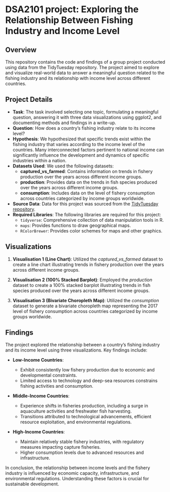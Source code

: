 # DSA2101 project: Exploring the Relationship Between Fishing Industry and Income Level

## Overview
This repository contains the code and findings of a group project conducted using data from the TidyTuesday repository. The project aimed to explore and visualize real-world data to answer a meaningful question related to the fishing industry and its relationship with income level across different countries.

## Project Details
- **Task**: The task involved selecting one topic, formulating a meaningful question, answering it with three data visualizations using ggplot2, and documenting methods and findings in a write-up.
- **Question**: How does a country’s fishing industry relate to its income level?
- **Hypothesis**: We hypothesized that specific trends exist within the fishing industry that varies according to the income level of the countries. Many interconnected factors pertinent to national income can significantly influence the development and dynamics of specific industries within a nation.
- **Datasets Used**: We used the following datasets:
  - **captured_vs_farmed**: Contains information on trends in fishery production over the years across different income groups.
  - **production**: Provides data on the trends in fish species produced over the years across different income groups.
  - **consumption**: Includes data on the level of fishery consumption across countries categorized by income groups worldwide.
- **Source Data**: Data for this project was sourced from the [TidyTuesday repository](https://github.com/rfordatascience/tidytuesday/blob/master/data/2021/2021-10-12/readme.md).
- **Required Libraries**: The following libraries are required for this project:
  - `tidyverse`: Comprehensive collection of data manipulation tools in R.
  - `maps`: Provides functions to draw geographical maps.
  - `RColorBrewer`: Provides color schemes for maps and other graphics.

## Visualizations
1. **Visualisation 1 (Line Chart)**: Utilized the *captured_vs_farmed* dataset to create a line chart illustrating trends in fishery production over the years across different income groups.
   
2. **Visualisation 2 (100% Stacked Barplot)**: Employed the *production* dataset to create a 100% stacked barplot illustrating trends in fish species produced over the years across different income groups.
   
3. **Visualisation 3 (Bivariate Choropleth Map)**: Utilized the *consumption* dataset to generate a bivariate choropleth map representing the 2017 level of fishery consumption across countries categorized by income groups worldwide.

## Findings

The project explored the relationship between a country’s fishing industry and its income level using three visualizations. Key findings include:

- **Low-Income Countries**:
  - Exhibit consistently low fishery production due to economic and developmental constraints.
  - Limited access to technology and deep-sea resources constrains fishing activities and consumption.

- **Middle-Income Countries**:
  - Experience shifts in fisheries production, including a surge in aquaculture activities and freshwater fish harvesting.
  - Transitions attributed to technological advancements, efficient resource exploitation, and environmental regulations.

- **High-Income Countries**:
  - Maintain relatively stable fishery industries, with regulatory measures impacting capture fisheries.
  - Higher consumption levels due to advanced resources and infrastructure.

In conclusion, the relationship between income levels and the fishery industry is influenced by economic capacity, infrastructure, and environmental regulations. Understanding these factors is crucial for sustainable development.

